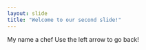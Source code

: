 ```yaml
---
layout: slide
title: "Welcome to our second slide!"
---
```

My name a chef
Use the left arrow to go back!
